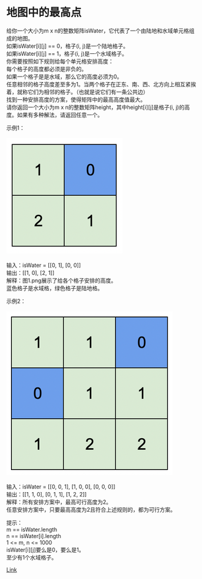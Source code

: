 <h1>地图中的最高点</h1>

给你一个大小为m x n的整数矩阵isWater，它代表了一个由陆地和水域单元格组成的地图。<br/>
如果isWater[i][j] == 0，格子(i, j)是一个陆地格子。<br/>
如果isWater[i][j] == 1，格子(i, j)是一个水域格子。<br/>
你需要按照如下规则给每个单元格安排高度：<br/>
每个格子的高度都必须是非负的。<br/>
如果一个格子是是水域，那么它的高度必须为0。<br/>
任意相邻的格子高度差至多为1。当两个格子在正东、南、西、北方向上相互紧挨着，就称它们为相邻的格子。（也就是说它们有一条公共边）<br/>
找到一种安排高度的方案，使得矩阵中的最高高度值最大。<br/>
请你返回一个大小为m x n的整数矩阵height，其中height[i][j]是格子(i, j)的高度。如果有多种解法，请返回任意一个。<br/>

示例1：<br/>
</br>![](./image/1.png)</br></br>
输入：isWater = [[0, 1], [0, 0]]<br/>
输出：[[1, 0], [2, 1]]<br/>
解释：图1.png展示了给各个格子安排的高度。<br/>
蓝色格子是水域格，绿色格子是陆地格。<br/>

示例2：<br/>
</br>![](./image/2.png)</br></br>
输入：isWater = [[0, 0, 1], [1, 0, 0], [0, 0, 0]]<br/>
输出：[[1, 1, 0], [0, 1, 1], [1, 2, 2]]<br/>
解释：所有安排方案中，最高可行高度为2。<br/>
任意安排方案中，只要最高高度为2且符合上述规则的，都为可行方案。<br/>

提示：<br/>
m == isWater.length<br/>
n == isWater[i].length<br/>
1 <= m, n <= 1000<br/>
isWater[i][j]要么是0，要么是1。<br/>
至少有1个水域格子。<br/>

[Link](https://leetcode-cn.com/problems/map-of-highest-peak/)